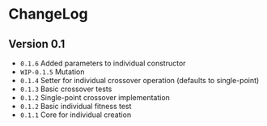 # ChangeLog

## Version 0.1

- ``0.1.6`` Added parameters to individual constructor
- ``WIP-0.1.5`` Mutation
- ``0.1.4`` Setter for individual crossover operation (defaults to single-point)
- ``0.1.3`` Basic crossover tests
- ``0.1.2`` Single-point crossover implementation
- ``0.1.2`` Basic individual fitness test
- ``0.1.1`` Core for individual creation